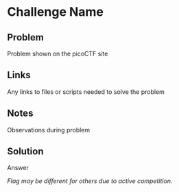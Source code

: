 # Challenge Name

## Problem

Problem shown on the picoCTF site

## Links

Any links to files or scripts needed to solve the problem

## Notes

Observations during problem

## Solution

Answer

*Flag may be different for others due to active competition.*
